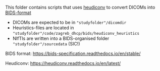 This folder contains scripts that uses [heudiconv](https://heudiconv.readthedocs.io/en/latest/) to convert DICOMs into [BIDS-format](https://bids-specification.readthedocs.io/en/stable/)

- DICOMs are expected to be in `"studyfolder"/dicomdir`
- Heuristics-files are located in `"studyfolder"/code/zagreb_dhcp/bids/heudiconv_heuristics`
- NIfTIs are written into a BIDS-organised folder `"studyfolder"/sourcedata` (SIC!)

BIDS format: https://bids-specification.readthedocs.io/en/stable/

Heudiconv: https://heudiconv.readthedocs.io/en/latest/
